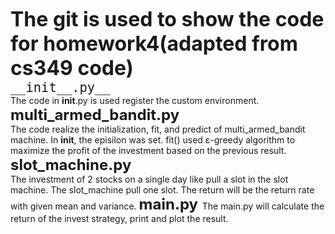 <font size =6> **The git is used to show the code for homework4(adapted from cs349 code)**</font>    
<font size="5">`__init__.py__`</font>  
The code in __init__.py is used register the custom environment.  
<font size = 5> **multi_armed_bandit.py** </font>  
The code realize the initialization, fit, and predict of multi_armed_bandit machine. In __init__, the episilon was set. fit() used ε-greedy algorithm to maximize the profit of the investment based on the previous result. 
<font size =5 > **slot_machine.py**</font>  
The investment of 2 stocks on a single day like pull a slot in the slot machine. The slot_machine pull one slot. The return will be the return rate with given mean and variance.
<font size =5> **main.py** </font>
The main.py will calculate the return of the invest strategy, print and plot the result.

